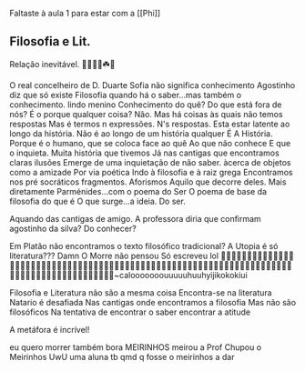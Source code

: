 
Faltaste à aula 1 para estar com a [[Phi]]

## Filosofia e Lit.
Relação inevitável.
🌸😄😄🍀☘️🐞

O real concelheiro de D. Duarte
Sofia não significa conhecimento
Agostinho diz que só existe Filosofia quando há o saber...mas também o conhecimento.
lindo menino
Conhecimento do quê?
Do que está fora de nós?
É o porque qualquer coisa?
Não. Mas há coisas às quais não temos respostas
Mas é termos n expressões. N's respostas.
Esta estar latente ao longo da história. Não é ao longo de um história qualquer
É A História.
Porque é o humano, que se coloca face ao quê
Ao que não conhece
E que o inquieta.
Muita história que tivemos
Já nas cantigas que encontramos claras ilusões
Emerge de uma inquietação de não saber. àcerca de objetos como a amizade
Por via poética
Indo à filosofia e à raiz grega
Encontramos nos pré socráticos fragmentos. Aforismos
Aquilo que decorre deles. Mais diretamente Parménides...com o poema do Ser
O poema de base da filosofia
do que é
O que surge...a ideia. Do ser.

Aquando das cantigas de amigo. A professora diria que confirmam agostinho da silva? Do conhecer? 

Em Platão não encontramos o texto filosófico tradicional?
A Utopia é só literatura??? Damn
O Morre não pensou
Só escreveu lol
🖕🖕🖕🤡🤡🤡🤡🤡🤡🤡🤡🤡🤡🤡🤡🤡🤡🤡🤡🤡🤡🤡🤡🤡🤡🤡🤡🤡🤡🤡🤡🤡🤡🤡🤡🤡🤡🤡🤡🤡🤡🤡🤡🤡🤡🤡🤡🤡🤡🤡🤡🤡🤡🤡🤡🤡🤡🤡🤡🤡🤡🤡🤡🤡🤡🤡🤡🤡🤡🤡🤡🤡🤡🤡🤡🤡🤡🤡🤡🤡🤡🤡🤡🤡🤡🤡🤡🤡~calooooooouuuuuhuuhyijikokokiui

Filosofia e Literatura não são a mesma coisa
Encontra-se na literatura
Natario é desafiada
Nas cantigas onde encontramos a filosofia
Mas não são filosóficos
Na tentativa de encontrar o saber
encontrar a atitude

A metáfora é incrível!

 eu quero morrer
também
bora
MEIRINHOS
meirou
a Prof Chupou o Meirinhos
UwU
uma aluna tb
qmd q fosse o meirinhos a dar

